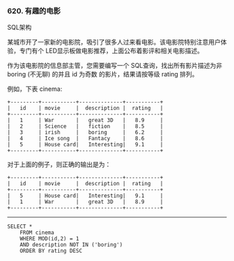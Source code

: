 ### 620. 有趣的电影

SQL架构

某城市开了一家新的电影院，吸引了很多人过来看电影。该电影院特别注意用户体验，专门有个 LED显示板做电影推荐，上面公布着影评和相关电影描述。

作为该电影院的信息部主管，您需要编写一个 SQL查询，找出所有影片描述为非 boring (不无聊) 的并且 id 为奇数 的影片，结果请按等级 rating 排列。

例如，下表 cinema:

    +---------+-----------+--------------+-----------+
    |   id    | movie     |  description |  rating   |
    +---------+-----------+--------------+-----------+
    |   1     | War       |   great 3D   |   8.9     |
    |   2     | Science   |   fiction    |   8.5     |
    |   3     | irish     |   boring     |   6.2     |
    |   4     | Ice song  |   Fantacy    |   8.6     |
    |   5     | House card|   Interesting|   9.1     |
    +---------+-----------+--------------+-----------+

对于上面的例子，则正确的输出是为：

    +---------+-----------+--------------+-----------+
    |   id    | movie     |  description |  rating   |
    +---------+-----------+--------------+-----------+
    |   5     | House card|   Interesting|   9.1     |
    |   1     | War       |   great 3D   |   8.9     |
    +---------+-----------+--------------+-----------+

***
```
SELECT * 
    FROM cinema
    WHERE MOD(id,2) = 1
    AND description NOT IN ('boring')
    ORDER BY rating DESC
```
